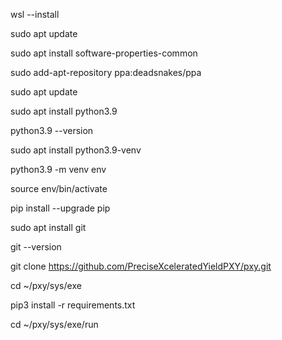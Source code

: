 wsl --install

sudo apt update

sudo apt install software-properties-common

sudo add-apt-repository ppa:deadsnakes/ppa

sudo apt update

sudo apt install python3.9

python3.9 --version

sudo apt install python3.9-venv

python3.9 -m venv env

source env/bin/activate

pip install --upgrade pip

sudo apt install git

git --version

git clone https://github.com/PreciseXceleratedYieldPXY/pxy.git

cd ~/pxy/sys/exe

pip3 install -r requirements.txt

cd ~/pxy/sys/exe/run
